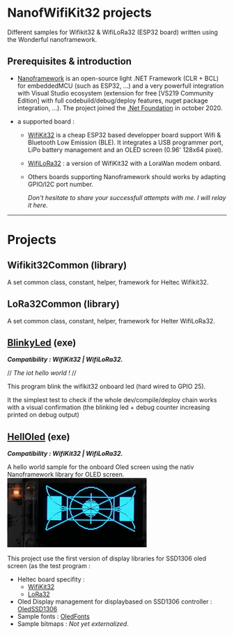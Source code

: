# NanofWifiKit32 projects
Different samples for Wifikit32 & WifiLoRa32 (ESP32 board) written using the Wonderful nanoframework.

## Prerequisites & introduction

* [Nanoframework](https://www.nanoframework.net/) is an open-source light .NET Framework (CLR + BCL) for embeddedMCU (such as ESP32, ...) and a very powerfull integration with Visual Studio ecosystem (extension for free [VS219 Community Edition] with full codebuild/debug/deploy features, nuget package integration, ...). 
The project joined the [.Net Foundation](https://dotnetfoundation.org/projects/nanoframework) in october 2020.

* a supported board :
  * [WifiKit32](https://heltec.org/project/wifi-kit-32/) is a cheap ESP32 based developper board support Wifi & Bluetooth Low Emission (BLE). It integrates a USB programmer port, LiPo battery management and an OLED screen  (0.96' 128x64 pixel).

  * [WifiLoRa32](https://heltec.org/project/wifi-lora-32/) : a version of WifiKit32 with a LoraWan modem onbard.

  * Others boards supporting Nanoframework should works by adapting GPIO/I2C port number. 
  
    _Don't hesitate to share your successfull attempts with me. I will relay it here._

----

# Projects

## Wifikit32Common (library)

A set common class, constant, helper, framework for Heltec Wifikit32.
## LoRa32Common (library)

A set common class, constant, helper, framework for Helter WifiLoRa32.
## [BlinkyLed](src/BlinkyLed/) (exe)

___Compatibility : WifiKit32 | WifiLoRa32.___

// *The iot hello world !* //

This program blink the wifikit32 onboard led (hard wired to GPIO 25). 

It the simplest test to check if the whole dev/compile/deploy chain works with a visual confirmation (the blinking led + debug counter increasing printed on debug output)

## [HellOled](src/HellOled/) (exe)

___Compatibility : WifiKit32 | WifiLoRa32.___

 A hello world sample for the onboard Oled screen using the nativ Nanoframework library for OLED screen.
![OledDemo](~/../doc/images/DemoWifiKit32.gif)

 This project use the first version of display libraries for SSD1306 oled screen (as the test program :

* Heltec board specifity :
  * [WifiKit32](src/WifiKit32Common/)
  * [LoRa32](src/WifiLora32)
* Oled Display management for displaybased on SSD1306 controller : [OledSSD1306](src/OledSSD1306/)
* Sample fonts : [OledFonts](src/OledFonts/)
* Sample bitmaps : _Not yet externalized_.
